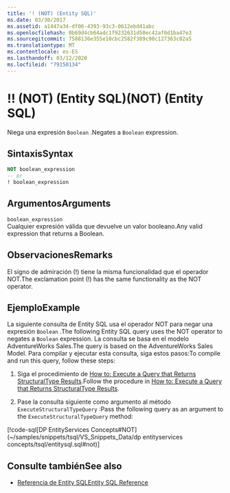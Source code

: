 ```yaml
---
title: '! (NOT) (Entity SQL)'
ms.date: 03/30/2017
ms.assetid: a1447a34-df06-4393-93c3-0612ebd41abc
ms.openlocfilehash: 0b69d4cb64adc1f9232631d50ec42af0d1ba47e3
ms.sourcegitcommit: 7588136e355e10cbc2582f389c90c127363c02a5
ms.translationtype: MT
ms.contentlocale: es-ES
ms.lasthandoff: 03/12/2020
ms.locfileid: "79150134"
---
```

# <a name="-not-entity-sql"></a><span data-ttu-id="54352-103">!</span><span class="sxs-lookup"><span data-stu-id="54352-103">!</span></span> <span data-ttu-id="54352-104">(NOT) (Entity SQL)</span><span class="sxs-lookup"><span data-stu-id="54352-104">(NOT) (Entity SQL)</span></span>
<span data-ttu-id="54352-105">Niega una expresión `Boolean` .</span><span class="sxs-lookup"><span data-stu-id="54352-105">Negates a `Boolean` expression.</span></span>  
  
## <a name="syntax"></a><span data-ttu-id="54352-106">Sintaxis</span><span class="sxs-lookup"><span data-stu-id="54352-106">Syntax</span></span>  
  
```sql  
NOT boolean_expression  
-- or  
! boolean_expression  
```
  
## <a name="arguments"></a><span data-ttu-id="54352-107">Argumentos</span><span class="sxs-lookup"><span data-stu-id="54352-107">Arguments</span></span>  
 `boolean_expression`  
 <span data-ttu-id="54352-108">Cualquier expresión válida que devuelve un valor booleano.</span><span class="sxs-lookup"><span data-stu-id="54352-108">Any valid expression that returns a Boolean.</span></span>  
  
## <a name="remarks"></a><span data-ttu-id="54352-109">Observaciones</span><span class="sxs-lookup"><span data-stu-id="54352-109">Remarks</span></span>  
 <span data-ttu-id="54352-110">El signo de admiración (!) tiene la misma funcionalidad que el operador NOT.</span><span class="sxs-lookup"><span data-stu-id="54352-110">The exclamation point (!) has the same functionality as the NOT operator.</span></span>  
  
## <a name="example"></a><span data-ttu-id="54352-111">Ejemplo</span><span class="sxs-lookup"><span data-stu-id="54352-111">Example</span></span>  
 <span data-ttu-id="54352-112">La siguiente consulta de Entity SQL usa el operador NOT para negar una expresión `Boolean` .</span><span class="sxs-lookup"><span data-stu-id="54352-112">The following Entity SQL query uses the NOT operator to negates a `Boolean` expression.</span></span> <span data-ttu-id="54352-113">La consulta se basa en el modelo AdventureWorks Sales.</span><span class="sxs-lookup"><span data-stu-id="54352-113">The query is based on the AdventureWorks Sales Model.</span></span> <span data-ttu-id="54352-114">Para compilar y ejecutar esta consulta, siga estos pasos:</span><span class="sxs-lookup"><span data-stu-id="54352-114">To compile and run this query, follow these steps:</span></span>  
  
1. <span data-ttu-id="54352-115">Siga el procedimiento de [How to: Execute a Query that Returns StructuralType Results](../how-to-execute-a-query-that-returns-structuraltype-results.md).</span><span class="sxs-lookup"><span data-stu-id="54352-115">Follow the procedure in [How to: Execute a Query that Returns StructuralType Results](../how-to-execute-a-query-that-returns-structuraltype-results.md).</span></span>  
  
2. <span data-ttu-id="54352-116">Pase la consulta siguiente como argumento al método `ExecuteStructuralTypeQuery` :</span><span class="sxs-lookup"><span data-stu-id="54352-116">Pass the following query as an argument to the `ExecuteStructuralTypeQuery` method:</span></span>  
  
 [!code-sql[DP EntityServices Concepts#NOT](~/samples/snippets/tsql/VS_Snippets_Data/dp entityservices concepts/tsql/entitysql.sql#not)]  
  
## <a name="see-also"></a><span data-ttu-id="54352-117">Consulte también</span><span class="sxs-lookup"><span data-stu-id="54352-117">See also</span></span>

- [<span data-ttu-id="54352-118">Referencia de Entity SQL</span><span class="sxs-lookup"><span data-stu-id="54352-118">Entity SQL Reference</span></span>](entity-sql-reference.md)
